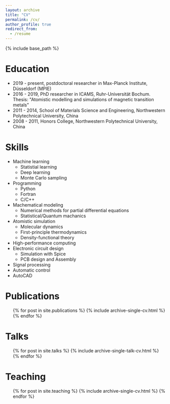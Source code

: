 ```yaml
---
layout: archive
title: "CV"
permalink: /cv/
author_profile: true
redirect_from:
  - /resume
---
```


{% include base_path %}

Education
======
* 2019 - present, postdoctoral researcher in Max-Planck Institute, Düsseldorf (MPIE)
* 2016 - 2019, PhD researcher in ICAMS, Ruhr-Universität Bochum. Thesis: "Atomistic modelling and simulations of magnetic transition metals"
* 2011 - 2014, School of Materials Science and Engineering, Northwestern Polytechnical University, China
* 2008 - 2011, Honors College, Northwestern Polytechnical University, China

Skills
======
* Machine learning
  * Statistial learning
  * Deep learning
  * Monte Carlo sampling
* Programming
  * Python
  * Fortran
  * C/C++
* Machematical modeling
  * Numerical methods for partial differential equations
  * Statistical/Quantum machanics
* Atomistic simulation
  * Molecular dynamics
  * First-principle thermodynamics
  * Density-functional theory
* High-performance computing
* Electronic circuit design 
  * Simulation with Spice
  * PCB design and Assembly
* Signal processing
* Automatic control
* AutoCAD

Publications
======
  <ul>{% for post in site.publications %}
    {% include archive-single-cv.html %}
  {% endfor %}</ul>
  
Talks
======
  <ul>{% for post in site.talks %}
    {% include archive-single-talk-cv.html %}
  {% endfor %}</ul>
  
Teaching
======
  <ul>{% for post in site.teaching %}
    {% include archive-single-cv.html %}
  {% endfor %}</ul>
